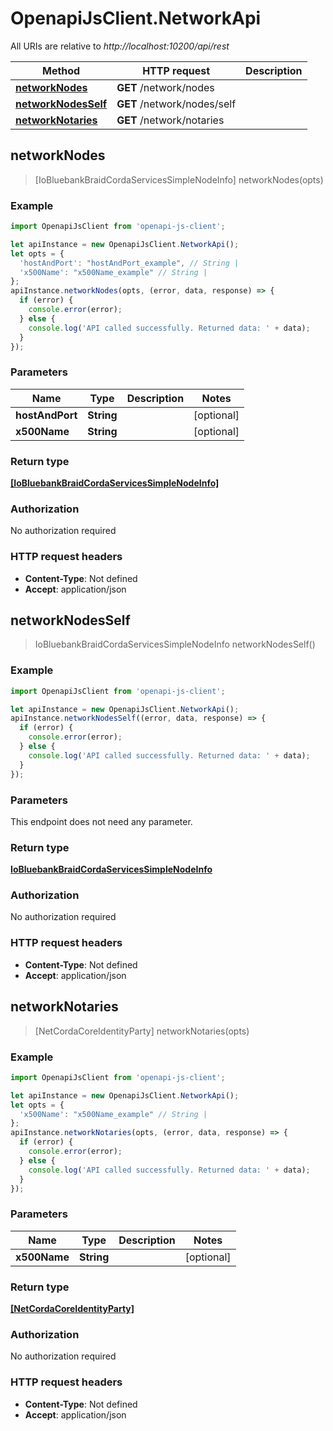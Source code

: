 # OpenapiJsClient.NetworkApi

All URIs are relative to *http://localhost:10200/api/rest*

Method | HTTP request | Description
------------- | ------------- | -------------
[**networkNodes**](NetworkApi.md#networkNodes) | **GET** /network/nodes | 
[**networkNodesSelf**](NetworkApi.md#networkNodesSelf) | **GET** /network/nodes/self | 
[**networkNotaries**](NetworkApi.md#networkNotaries) | **GET** /network/notaries | 



## networkNodes

> [IoBluebankBraidCordaServicesSimpleNodeInfo] networkNodes(opts)



### Example

```javascript
import OpenapiJsClient from 'openapi-js-client';

let apiInstance = new OpenapiJsClient.NetworkApi();
let opts = {
  'hostAndPort': "hostAndPort_example", // String | 
  'x500Name': "x500Name_example" // String | 
};
apiInstance.networkNodes(opts, (error, data, response) => {
  if (error) {
    console.error(error);
  } else {
    console.log('API called successfully. Returned data: ' + data);
  }
});
```

### Parameters


Name | Type | Description  | Notes
------------- | ------------- | ------------- | -------------
 **hostAndPort** | **String**|  | [optional] 
 **x500Name** | **String**|  | [optional] 

### Return type

[**[IoBluebankBraidCordaServicesSimpleNodeInfo]**](IoBluebankBraidCordaServicesSimpleNodeInfo.md)

### Authorization

No authorization required

### HTTP request headers

- **Content-Type**: Not defined
- **Accept**: application/json


## networkNodesSelf

> IoBluebankBraidCordaServicesSimpleNodeInfo networkNodesSelf()



### Example

```javascript
import OpenapiJsClient from 'openapi-js-client';

let apiInstance = new OpenapiJsClient.NetworkApi();
apiInstance.networkNodesSelf((error, data, response) => {
  if (error) {
    console.error(error);
  } else {
    console.log('API called successfully. Returned data: ' + data);
  }
});
```

### Parameters

This endpoint does not need any parameter.

### Return type

[**IoBluebankBraidCordaServicesSimpleNodeInfo**](IoBluebankBraidCordaServicesSimpleNodeInfo.md)

### Authorization

No authorization required

### HTTP request headers

- **Content-Type**: Not defined
- **Accept**: application/json


## networkNotaries

> [NetCordaCoreIdentityParty] networkNotaries(opts)



### Example

```javascript
import OpenapiJsClient from 'openapi-js-client';

let apiInstance = new OpenapiJsClient.NetworkApi();
let opts = {
  'x500Name': "x500Name_example" // String | 
};
apiInstance.networkNotaries(opts, (error, data, response) => {
  if (error) {
    console.error(error);
  } else {
    console.log('API called successfully. Returned data: ' + data);
  }
});
```

### Parameters


Name | Type | Description  | Notes
------------- | ------------- | ------------- | -------------
 **x500Name** | **String**|  | [optional] 

### Return type

[**[NetCordaCoreIdentityParty]**](NetCordaCoreIdentityParty.md)

### Authorization

No authorization required

### HTTP request headers

- **Content-Type**: Not defined
- **Accept**: application/json

